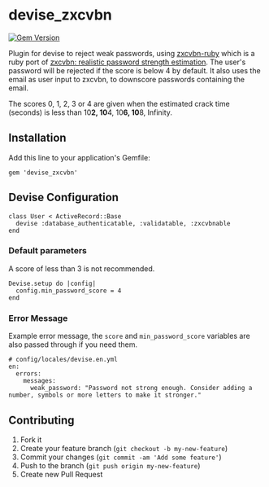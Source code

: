 # devise_zxcvbn

[![Gem Version](https://badge.fury.io/rb/devise_zxcvbn.png)](http://badge.fury.io/rb/devise_zxcvbn)

Plugin for devise to reject weak passwords, using [zxcvbn-ruby](https://github.com/envato/zxcvbn-ruby) which is a ruby port of [zxcvbn: realistic password strength estimation](https://tech.dropbox.com/2012/04/zxcvbn-realistic-password-strength-estimation/).
The user's password will be rejected if the score is below 4 by default. It also uses the email as user input to zxcvbn, to downscore passwords containing the email.

The scores 0, 1, 2, 3 or 4 are given when the estimated crack time (seconds) is less than 10**2, 10**4, 10**6, 10**8, Infinity.

## Installation

Add this line to your application's Gemfile:

    gem 'devise_zxcvbn'


## Devise Configuration

    class User < ActiveRecord::Base
      devise :database_authenticatable, :validatable, :zxcvbnable
    end

### Default parameters

A score of less than 3 is not recommended.

    Devise.setup do |config|
      config.min_password_score = 4
    end

### Error Message

Example error message, the `score` and `min_password_score` variables are also passed through if you need them.

    # config/locales/devise.en.yml
    en:
      errors:
        messages:
          weak_password: "Password not strong enough. Consider adding a number, symbols or more letters to make it stronger."


## Contributing

1. Fork it
2. Create your feature branch (`git checkout -b my-new-feature`)
3. Commit your changes (`git commit -am 'Add some feature'`)
4. Push to the branch (`git push origin my-new-feature`)
5. Create new Pull Request
